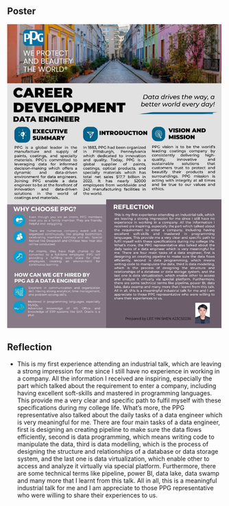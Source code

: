 ## Poster
<img src = "Assg1-Poster.jpg" width = "500" >

## Reflection
- This is my first experience attending an industrial talk, which are leaving a strong impression for me since I still have no experience in working in a company. All the information I received are inspiring, especially the part which talked about the requirement to enter a company, including having excellent soft-skills and mastered in programming languages. This provide me a very clear and specific path to fulfil myself with these specifications during my college life. What’s more, the PPG representative also talked about the daily tasks of a data engineer which is very meaningful for me. There are four main tasks of a data engineer, first is designing an creating pipeline to make sure the data flows efficiently, second is data programming, which means writing code to manipulate the data, third is data modelling, which is the process of designing the structure and relationships of a database or data storage system, and the last one is data virtualization, which enable other to access and analyze it virtually via special platform. Furthermore, there are some technical terms like pipeline, power BI, data lake, data swamp and many more that I learnt from this talk. All in all, this is a meaningful industrial talk for me and I am appreciate to those PPG representative who were willing to share their experiences to us.
